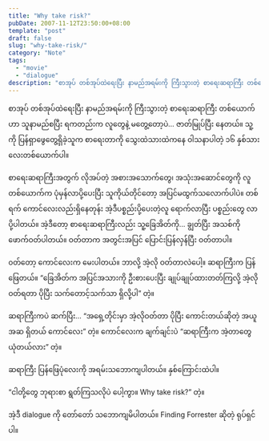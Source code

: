 ```yaml
---
title: "Why take risk?"
pubDate: 2007-11-12T23:50:00+08:00
template: "post"
draft: false
slug: "why-take-risk/"
category: "Note"
tags:
  - "movie"
  - "dialogue"
description: "စာအုပ် တစ်အုပ်ထဲရေးပြီး နာမည်အရမ်းကို ကြီးသွားတဲ့ စာရေးဆရာကြီး တစ်ယောက်ဟာ သူနာမည်စပြီး ရကတည်းက လူတွေနဲ့ မတွေ့တော့ပဲ… ဇာတ်မြုပ်ပြီး နေတယ်။ သူ့ကို ပြန်ရှာဖွေတွေ့ရှိခဲ့သူက စာရေးတာကို သွေးထဲသားထဲကနေ ဝါသနာပါတဲ့ ၁၆ နှစ်သားလေးတစ်ယောက်ပါ။"
---
```


စာအုပ် တစ်အုပ်ထဲရေးပြီး နာမည်အရမ်းကို ကြီးသွားတဲ့ စာရေးဆရာကြီး တစ်ယောက်ဟာ သူနာမည်စပြီး ရကတည်းက လူတွေနဲ့ မတွေ့တော့ပဲ… ဇာတ်မြုပ်ပြီး နေတယ်။ သူ့ကို ပြန်ရှာဖွေတွေ့ရှိခဲ့သူက စာရေးတာကို သွေးထဲသားထဲကနေ ဝါသနာပါတဲ့ ၁၆ နှစ်သားလေးတစ်ယောက်ပါ။

စာရေးဆရာကြီးအတွက် လိုအပ်တဲ့ အစားအသောက်တွေ၊ အသုံးအဆောင်တွေကို လူတစ်ယောက်က ပုံမှန်လာပို့ပေးပြီး သူကိုယ်တိုင်တော့ အပြင်မထွက်သလောက်ပါပဲ။ တစ်ရက် ကောင်လေးလည်းရှိနေတုန်း အဲ့ဒီပစ္စည်းပို့ပေးတဲ့လူ ရောက်လာပြီး ပစ္စည်းတွေ လာပို့ပါတယ်။ အဲ့ဒီတော့ စာရေးဆရာကြီးလည်း သူ့ခြေအိတ်ကို… ချွတ်ပြီး အသစ်ကို ဖောက်ဝတ်ပါတယ်။ ဝတ်တာက အတွင်းအပြင် ပြောင်းပြန်လှန်ပြီး ဝတ်တာပါ။

၀တ်တော့ ကောင်လေးက မေးပါတယ်။ ဘာလို့ အဲ့လို ဝတ်တာလဲပေါ့။ ဆရာကြီးက ပြန်ဖြေတယ်။ “ခြေအိတ်က အပြင်အသားကို ဦးစားပေးပြီး ချုပ်ချုပ်ထားတတ်ကြလို့ အဲ့လိုဝတ်ရတာ ပိုပြီး သက်တောင့်သက်သာ ရှိလို့ပါ” တဲ့။

ဆရာကြီးကပဲ ဆက်ပြီး… “အရှေ့တိုင်းမှာ အဲ့လိုဝတ်တာ ပိုပြီး ကောင်းတယ်ဆိုတဲ့ အယူအဆ ရှိတယ် ကောင်လေး” တဲ့။ ကောင်လေးက ချက်ချင်းပဲ “ဆရာကြီးက အဲ့တာတွေ ယုံတယ်လား” တဲ့။

ဆရာကြီး ပြန်ဖြေပုံလေးကို အရမ်းသဘောကျပါတယ်။ နှစ်ကြောင်းထဲပါ။

“ငါတို့တွေ ဘုရားစာ ရွတ်ကြသလိုပဲ ပေါ့ကွာ။ Why take risk?” တဲ့။

အဲ့ဒီ dialogue ကို တော်တော် သဘောကျမိပါတယ်။ Finding Forrester ဆိုတဲ့ ရုပ်ရှင်ပါ။
